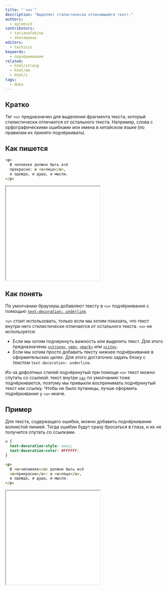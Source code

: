```yaml
---
title: "`<u>`"
description: "Выделяет стилистически отличающийся текст."
authors:
  - xpleesid
contributors:
  - tatianafokina
  - skorobaeus
editors:
  - tachisis
keywords:
  - подчёркивание
related:
  - html/strong
  - html/em
  - html/i
tags:
  - doka
---
```


## Кратко

Тег `<u>` предназначен для выделения фрагмента текста, который стилистически отличается от остального текста. Например, слова с орфографическими ошибками или имена в китайском языке (по правилам их принято подчёркивать).

## Как пишется

```html
<p>
  В человеке должно быть всё
  прекрасно: и <u>лецо</u>,
  и одежда, и душа, и мысли.
</p>
```

<iframe title="Базовый пример использования тега u" src="demos/basic/" height="300"></iframe>

## Как понять

По умолчанию браузеры добавляют тексту в `<u>` подчёркивание с помощью [`text-decoration: underline`](/css/text-decoration/).

`<u>` стоит использовать, только если мы хотим показать, что текст внутри него стилистически отличается от остального текста. `<u>` не используется:

- Если мы хотим подчеркнуть важность или выделить текст. Для этого предназначены [`<strong>`](/html/strong/), [`<em>`](/html/em/), [`<mark>`](/html/mark/) или [`<cite>`](/html/cite/).
- Если мы хотим просто добавить тексту нижнее подчёркивание в оформительских целях. Для этого достаточно задать блоку с текстом `text-decoration: underline`.

Из-за дефолтных стилей подчёркнутый при помощи `<u>` текст можно спутать со ссылкой: текст внутри [`<a>`](/html/a/) по умолчанию тоже подчёркивается, поэтому мы привыкли воспринимать подчёркнутый текст как ссылку. Чтобы не было путаницы, лучше оформить подчёркивание у `<u>` иначе.

## Пример

Для текста, содержащего ошибки, можно добавить подчёркивание волнистой линией. Тогда ошибки будут сразу бросаться в глаза, и их не получится спутать со ссылками.

```css
u {
  text-decoration-style: wavy;
  text-decoration-color: #FFFFFF;
}
```

```html
<p>
  В <u>чилавеке</u> должно быть всё
  <u>прикрасна</u>: и <u>лецо</u>,
  и одежда, и душа, и мысли.
</p>
```

<iframe title="Кастомизация подчёркивания" src="demos/custom/" height="300"></iframe>
